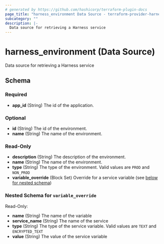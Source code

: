 ```yaml
---
# generated by https://github.com/hashicorp/terraform-plugin-docs
page_title: "harness_environment Data Source - terraform-provider-harness"
subcategory: ""
description: |-
  Data source for retrieving a Harness service
---
```


# harness_environment (Data Source)

Data source for retrieving a Harness service



<!-- schema generated by tfplugindocs -->
## Schema

### Required

- **app_id** (String) The id of the application.

### Optional

- **id** (String) The id of the environment.
- **name** (String) The name of the environment.

### Read-Only

- **description** (String) The description of the environment.
- **name** (String) The name of the environment.
- **type** (String) The type of the environment. Valid values are `PROD` and `NON_PROD`
- **variable_override** (Block Set) Override for a service variable (see [below for nested schema](#nestedblock--variable_override))

<a id="nestedblock--variable_override"></a>
### Nested Schema for `variable_override`

Read-Only:

- **name** (String) The name of the variable
- **service_name** (String) The name of the service
- **type** (String) The type of the service variable. Valid values are `TEXT` and `ENCRYPTED_TEXT`
- **value** (String) The value of the service variable
